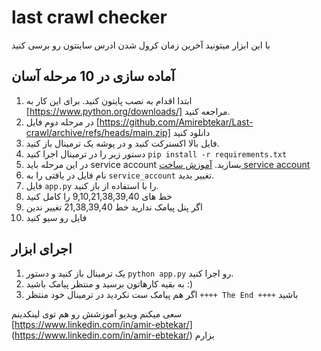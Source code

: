 # last crawl checker

با این ابزار میتونید آخرین زمان کرول شدن ادرس سایتتون رو برسی کنید

## آماده سازی در 10 مرحله آسان

1. ابتدا اقدام به نصب پایتون کنید. برای این کار به [https://www.python.org/downloads/] مراجعه کنید.
2. در مرحله دوم فایل [https://github.com/Amirebtekar/Last-crawl/archive/refs/heads/main.zip] دانلود کنید
3. فایل بالا اکسترکت کنید و در پوشه یک ترمینال باز کنید.
4. دستور زیر را در ترمینال اجرا کنید `pip install -r requirements.txt`
5. در این مرحله باید service account بسازید. [آموزش ساخت service account](https://amirebtekar.ir/google-indexing-api/)
6. نام فایل در یافتی را به `service_account` تغییر بدید.
7. فایل `app.py` را با استفاده از باز کنید.
8. خط های 9,10,21,38,39,40 را کامل کنید
9. اگر پنل پیامک ندارید خط 21,38,39,40 تغییر ندین
10. فایل رو سیو کنید

## اجرای ابزار
1. یک ترمینال باز کنید و دستور `python app.py` رو اجرا کنید.
2. به بقیه کارهاتون برسید و منتظر پیامک باشید :)
3. اگر هم پیامک ست نکردید در ترمینال خود منتظر `++++ The End ++++` باشید

سعی میکنم ویدیو آموزشش رو هم توی لینکدینم [https://www.linkedin.com/in/amir-ebtekar/] (https://www.linkedin.com/in/amir-ebtekar/) بزارم
